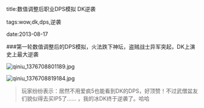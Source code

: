 title:数值调整后职业DPS模拟 DK逆袭

tags:wow,dk,dps,逆袭

date:2013-08-17

###第一轮数值调整后的DPS模拟，火法跌下神坛，盗贼战士异军突起，DK上演史上最大逆袭

![qiniu_1376708801189.jpg](http://vaga-static.qiniudn.com/qiniu_1376708801189.jpg "Optional title")

![qiniu_1376708819184.jpg](http://vaga-static.qiniudn.com/qiniu_1376708819184.jpg "Optional title")


>玩家纷纷表示：居然不用爱疯5也能看到DK的DPS，好顶赞！不过武僧盆友们貌似得去买IP5了…… ，我的冰DK终于逆袭了。哈哈